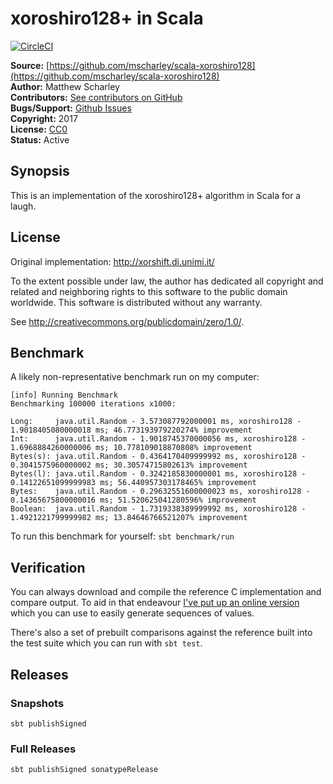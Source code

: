 # xoroshiro128+ in Scala

[![CircleCI](https://circleci.com/gh/mscharley/scala-xoroshiro128.svg?style=svg)](https://circleci.com/gh/mscharley/scala-xoroshiro128)

**Source:** [https://github.com/mscharley/scala-xoroshiro128](https://github.com/mscharley/scala-xoroshiro128)  
**Author:** Matthew Scharley  
**Contributors:** [See contributors on GitHub][gh-contrib]  
**Bugs/Support:** [Github Issues][gh-issues]  
**Copyright:** 2017  
**License:** [CC0](http://creativecommons.org/publicdomain/zero/1.0/)  
**Status:** Active

## Synopsis

This is an implementation of the xoroshiro128+ algorithm in Scala for a laugh.

## License

Original implementation: http://xorshift.di.unimi.it/

To the extent possible under law, the author has dedicated all copyright
and related and neighboring rights to this software to the public domain
worldwide. This software is distributed without any warranty.

See <http://creativecommons.org/publicdomain/zero/1.0/>.

## Benchmark

A likely non-representative benchmark run on my computer:

```
[info] Running Benchmark
Benchmarking 100000 iterations x1000:

Long:     java.util.Random - 3.573087792000001 ms, xoroshiro128 - 1.9018405080000018 ms; 46.773193979220274% improvement
Int:      java.util.Random - 1.9018745370000056 ms, xoroshiro128 - 1.6968884260000006 ms; 10.778109018870808% improvement
Bytes(s): java.util.Random - 0.4364170409999992 ms, xoroshiro128 - 0.3041575960000002 ms; 30.30574715802613% improvement
Bytes(l): java.util.Random - 0.3242185830000001 ms, xoroshiro128 - 0.14122651099999983 ms; 56.440957303178465% improvement
Bytes:    java.util.Random - 0.29632551600000023 ms, xoroshiro128 - 0.14365675800000016 ms; 51.520625041280596% improvement
Boolean:  java.util.Random - 1.7319338389999992 ms, xoroshiro128 - 1.4921221799999982 ms; 13.84646766521207% improvement
```

To run this benchmark for yourself: `sbt benchmark/run`

## Verification

You can always download and compile the reference C implementation and compare output. To
aid in that endeavour [I've put up an online version](https://ideone.com/hwDnTY) which you
can use to easily generate sequences of values.

There's also a set of prebuilt comparisons against the reference built into the test suite
which you can run with `sbt test`.

## Releases

### Snapshots

```
sbt publishSigned
```

### Full Releases

```
sbt publishSigned sonatypeRelease
```

  [gh-contrib]: https://github.com/mscharley/scala-xoroshiro128/graphs/contributors
  [gh-issues]: https://github.com/mscharley/scala-xoroshiro128/issues
